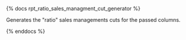 {% docs rpt_ratio_sales_managment_cut_generator %}

Generates the "ratio" sales managements cuts for the passed columns.

{% enddocs %}
